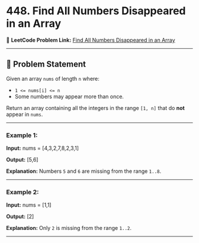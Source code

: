 # 448. Find All Numbers Disappeared in an Array

🔗 **LeetCode Problem Link:** [Find All Numbers Disappeared in an Array](https://leetcode.com/problems/find-all-numbers-disappeared-in-an-array/description/)

---

## 📝 Problem Statement
Given an array `nums` of length `n` where:

- `1 <= nums[i] <= n`
- Some numbers may appear more than once.

Return an array containing all the integers in the range `[1, n]` that do **not** appear in `nums`.

---

### Example 1:
**Input:**
nums = [4,3,2,7,8,2,3,1]

**Output:**
[5,6]

**Explanation:**
Numbers `5` and `6` are missing from the range `1..8`.

---

### Example 2:
**Input:**
nums = [1,1]

**Output:**
[2]

**Explanation:**
Only `2` is missing from the range `1..2`.

---